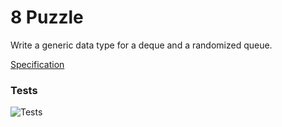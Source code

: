 # 8 Puzzle
Write a generic data type for a deque and a randomized queue.

[Specification](https://coursera.cs.princeton.edu/algs4/assignments/queues/specification.php)

### Tests
![Tests](tests.jpg)
